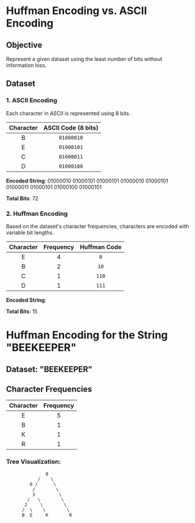 # Huffman Encoding vs. ASCII Encoding

## Objective

Represent a given dataset using the least number of bits without information loss.

## Dataset

### 1. ASCII Encoding

Each character in ASCII is represented using 8 bits. 

| **Character** | **ASCII Code (8 bits)** |
|:-------------:|:-----------------------:|
|       B       |       `01000010`        |
|       E       |       `01000101`        |
|       C       |       `01000011`        |
|       D       |       `01000100`        |

**Encoded String**:
01000010 01000101 01000101 01000010 01000101 01000011 01000101 01000100 01000101


**Total Bits**: 72

### 2. Huffman Encoding

Based on the dataset's character frequencies, characters are encoded with variable bit lengths.

| **Character** | **Frequency** | **Huffman Code** |
|:-------------:|:-------------:|:----------------:|
|       E       |       4       |       `0`        |
|       B       |       2       |       `10`       |
|       C       |       1       |       `110`      |
|       D       |       1       |       `111`      |

**Encoded String**:

**Total Bits**: 15


# Huffman Encoding for the String "BEEKEEPER"

## Dataset: "BEEKEEPER"

## Character Frequencies

| **Character** | **Frequency** |
|:-------------:|:-------------:|
|       E       |       5       |
|       B       |       1       |
|       K       |       1       |
|       R       |       1       |


### Tree Visualization:

                   8
                /    \
             0 /      \
              /        \ 
              3         \    
            /   \        \  
           2     \        \
          /  \    \        \
          B  E     K        R              






